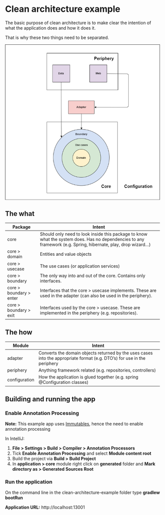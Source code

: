 # Clean architecture example

The basic purpose of clean architecture is to make clear the intention of what the application does and how it does it.

That is why these two things need to be separated.

![Alt text](Clean_Architecture.png)

## The what
| Package     | Intent |
| --------|---------|
| core  | Should only need to look inside this package to know what the system does. Has no dependencies to any framework (e.g. Spring, hibernate, play, drop wizard…) |
| core > domain | Entities and value objects |
| core > usecase | The use cases (or application services) |
| core > boundary | The only way into and out of the core. Contains only interfaces. |
| core > boundary > enter | Interfaces that the core > usecase implements. These are used in the adapter (can also be used in the periphery). |
| core > boundary > exit | Interfaces used by the core > usecase. These are implemented in the periphery (e.g. repositories). |
                    
## The how
| Module     | Intent |
| --------|---------|
| adapter  | Converts the domain objects returned by the uses cases into the appropriate format (e.g. DTO’s) for use in the periphery |
| periphery | Anything framework related (e.g. repositories, controllers) |
| configuration | How the application is glued together (e.g. spring @Configuration classes) |

## Building and running the app

### Enable Annotation Processing
**Note:** This example app uses [Immutables](http://immutables.github.io/), hence the need to enable annotation processing

In IntelliJ: 
  1. **File > Settings > Build > Compiler > Annotation Processors**
  2. Tick **Enable Annotation Processing** and select **Module content root**
  3. Build the project via **Build > Build Project**
  4. In **application > core** module right click on  **generated** folder and **Mark directory as > Generated Sources Root**

### Run the application
On the command line in the clean-architecture-example folder type **gradlew bootRun**

**Application URL:** http://localhost:13001